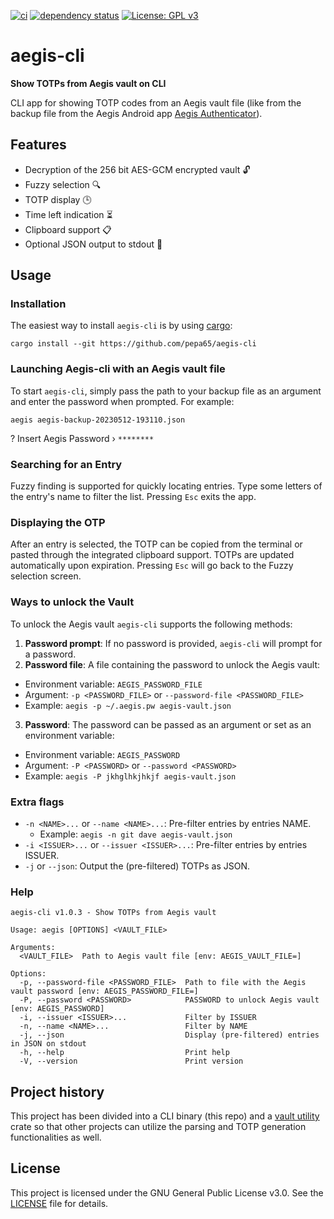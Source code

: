 [![ci](https://github.com/pepa65/aegis-cli/actions/workflows/ci.yml/badge.svg)](https://github.com/pepa65/aegis-cli/actions)
[![dependency status](https://deps.rs/repo/github/pepa65/aegis-cli/status.svg)](https://deps.rs/repo/github/pepa65/aegis-cli)
[![License: GPL v3](https://img.shields.io/badge/License-GPLv3-blue.svg)](https://www.gnu.org/licenses/gpl-3.0)

# aegis-cli
**Show TOTPs from Aegis vault on CLI**

CLI app for showing TOTP codes from an Aegis vault file (like from the backup file from the Aegis Android app [Aegis Authenticator](https://github.com/beemdevelopment/Aegis)).

## Features
- Decryption of the 256 bit AES-GCM encrypted vault 🔓
- Fuzzy selection 🔍
- TOTP display 🕒
- Time left indication ⏳
- Clipboard support 📋
- Optional JSON output to stdout 📜

## Usage
### Installation
The easiest way to install `aegis-cli` is by using [cargo](https://crates.io/):

`cargo install --git https://github.com/pepa65/aegis-cli`

### Launching Aegis-cli with an Aegis vault file
To start `aegis-cli`, simply pass the path to your backup file as an argument and enter the password when prompted.
For example:

`aegis aegis-backup-20230512-193110.json`

? Insert Aegis Password › `********`

### Searching for an Entry
Fuzzy finding is supported for quickly locating entries. Type some letters of the entry's name to filter the list.
Pressing `Esc` exits the app.

### Displaying the OTP
After an entry is selected, the TOTP can be copied from the terminal or pasted through the integrated clipboard support.
TOTPs are updated automatically upon expiration. Pressing `Esc` will go back to the Fuzzy selection screen.

### Ways to unlock the Vault
To unlock the Aegis vault `aegis-cli` supports the following methods:

1. **Password prompt**: If no password is provided, `aegis-cli` will prompt for a password.
2. **Password file**: A file containing the password to unlock the Aegis vault:
  - Environment variable: `AEGIS_PASSWORD_FILE`
  - Argument: `-p <PASSWORD_FILE>` or `--password-file <PASSWORD_FILE>`
  - Example: `aegis -p ~/.aegis.pw aegis-vault.json`
3. **Password**: The password can be passed as an argument or set as an environment variable:
  - Environment variable: `AEGIS_PASSWORD`
  - Argument: `-P <PASSWORD>` or `--password <PASSWORD>`
  - Example: `aegis -P jkhglhkjhkjf aegis-vault.json`

### Extra flags
* `-n <NAME>...` or `--name <NAME>...`: Pre-filter entries by entries NAME.
  - Example: `aegis -n git dave aegis-vault.json`
* `-i <ISSUER>...` or `--issuer <ISSUER>...`: Pre-filter entries by entries ISSUER.
* `-j` or `--json`: Output the (pre-filtered) TOTPs as JSON.

### Help
```
aegis-cli v1.0.3 - Show TOTPs from Aegis vault

Usage: aegis [OPTIONS] <VAULT_FILE>

Arguments:
  <VAULT_FILE>  Path to Aegis vault file [env: AEGIS_VAULT_FILE=]

Options:
  -p, --password-file <PASSWORD_FILE>  Path to file with the Aegis vault password [env: AEGIS_PASSWORD_FILE=]
  -P, --password <PASSWORD>            PASSWORD to unlock Aegis vault [env: AEGIS_PASSWORD]
  -i, --issuer <ISSUER>...             Filter by ISSUER
  -n, --name <NAME>...                 Filter by NAME
  -j, --json                           Display (pre-filtered) entries in JSON on stdout
  -h, --help                           Print help
  -V, --version                        Print version
```

## Project history
This project has been divided into a CLI binary (this repo) and a [vault
utility](https://github.com/Granddave/aegis-vault-utils) crate so that other
projects can utilize the parsing and TOTP generation functionalities as well.

## License
This project is licensed under the GNU General Public License v3.0. See the [LICENSE](LICENSE) file for details.
